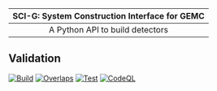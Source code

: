 
	
|  SCI-G:  System Construction Interface for GEMC  |
| :----------------------------------------------: | 
|        A Python API to build detectors           |


## Validation

[![Build](https://github.com/maureeungaro/sci-g/actions/workflows/build.yml/badge.svg)](https://github.com/maureeungaro/sci-g/actions/workflows/build.yml)
[![Overlaps](https://github.com/maureeungaro/sci-g/actions/workflows/overlaps.yml/badge.svg)](https://github.com/maureeungaro/sci-g/actions/workflows/overlaps.yml)
[![Test](https://github.com/maureeungaro/sci-g/actions/workflows/tests.yml/badge.svg)](https://github.com/maureeungaro/sci-g/actions/workflows/tests.yml)
[![CodeQL](https://github.com/gemc/sci-g/actions/workflows/codeql-analysis.yml/badge.svg)](https://github.com/gemc/sci-g/actions/workflows/codeql-analysis.yml)


